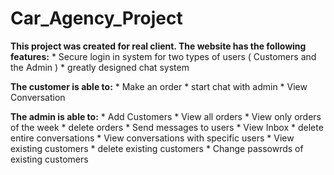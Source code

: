 # Car_Agency_Project

**This project was created for real client. The website has the following features:** 
    * Secure login in system for two types of users ( Customers and the Admin )
    * greatly designed chat system
  
 **The customer is able to:** 
    * Make an order
    * start chat with admin 
    * View Conversation 
  
 **The admin is able to:** 
    * Add Customers
    * View all orders
    * View only orders of the week
    * delete orders
    * Send messages to users
    * View Inbox
    * delete entire conversations
    * View conversations with specific users
    * View existing customers
    * delete existing customers
    * Change passowrds of existing customers
    
